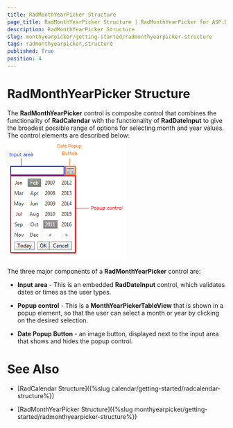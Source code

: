 ```yaml
---
title: RadMonthYearPicker Structure
page_title: RadMonthYearPicker Structure | RadMonthYearPicker for ASP.NET AJAX Documentation
description: RadMonthYearPicker Structure
slug: monthyearpicker/getting-started/radmonthyearpicker-structure
tags: radmonthyearpicker,structure
published: True
position: 4
---
```


# RadMonthYearPicker Structure



The **RadMonthYearPicker** control is composite control that combines the functionality of **RadCalendar** with the functionality of **RadDateInput** to give the broadest possible range of options for selecting month and year values. The control elements are described below:
![RadMonthYearPicker Structure](images/calendar_monthyearpicker_overview.png)

The three major components of a **RadMonthYearPicker** control are:

* **Input area** - This is an embedded **RadDateInput** control, which validates dates or times as the user types.

* **Popup control** - This is a **MonthYearPickerTableView** that is shown in a popup element, so that the user can select a month or year by clicking on the desired selection.

* **Date Popup Button** - an image button, displayed next to the input area that shows and hides the popup control.

# See Also

 * [RadCalendar Structure]({%slug calendar/getting-started/radcalendar-structure%})

 * [RadMonthYearPicker Structure]({%slug monthyearpicker/getting-started/radmonthyearpicker-structure%})
 
 
